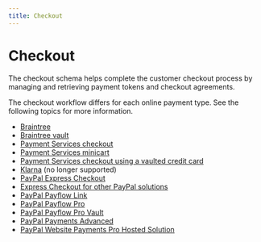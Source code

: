 ```yaml
---
title: Checkout
---
```


# Checkout

The checkout schema helps complete the customer checkout process by managing and retrieving payment tokens and checkout agreements.

The checkout workflow differs for each online payment type. See the following topics for more information.

*  [Braintree](../../payment-methods/braintree.md)
*  [Braintree vault](../../payment-methods/braintree-vault.md)
*  [Payment Services checkout](../../payment-services-extension/workflows/checkout.md)
*  [Payment Services minicart](../../payment-services-extension/workflows/minicart.md)
*  [Payment Services checkout using a vaulted credit card](../../payment-services-extension/workflows/vaulted-card.md)
*  [Klarna](../../payment-methods/klarna.md) (no longer supported)
*  [PayPal Express Checkout](../../payment-methods/paypal-express-checkout.md)
*  [Express Checkout for other PayPal solutions](../../payment-methods/payflow-express.md)
*  [PayPal Payflow Link](../../payment-methods/payflow-link.md)
*  [PayPal Payflow Pro](../../payment-methods/payflow-pro.md)
*  [PayPal Payflow Pro Vault](../../payment-methods/payflow-pro-vault.md)
*  [PayPal Payments Advanced](../../payment-methods/payments-advanced.md)
*  [PayPal Website Payments Pro Hosted Solution](../../payment-methods/hosted-pro.md)
